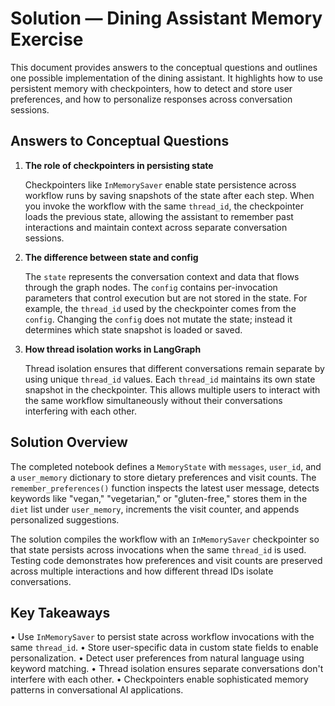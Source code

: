 # Solution — Dining Assistant Memory Exercise

This document provides answers to the conceptual questions and outlines one possible implementation of the dining assistant. It highlights how to use persistent memory with checkpointers, how to detect and store user preferences, and how to personalize responses across conversation sessions.

## Answers to Conceptual Questions

1. **The role of checkpointers in persisting state**

   Checkpointers like `InMemorySaver` enable state persistence across workflow runs by saving snapshots of the state after each step. When you invoke the workflow with the same `thread_id`, the checkpointer loads the previous state, allowing the assistant to remember past interactions and maintain context across separate conversation sessions.

2. **The difference between state and config**

   The `state` represents the conversation context and data that flows through the graph nodes. The `config` contains per-invocation parameters that control execution but are not stored in the state. For example, the `thread_id` used by the checkpointer comes from the `config`. Changing the `config` does not mutate the state; instead it determines which state snapshot is loaded or saved.

3. **How thread isolation works in LangGraph**

   Thread isolation ensures that different conversations remain separate by using unique `thread_id` values. Each `thread_id` maintains its own state snapshot in the checkpointer. This allows multiple users to interact with the same workflow simultaneously without their conversations interfering with each other.

## Solution Overview

The completed notebook defines a `MemoryState` with `messages`, `user_id`, and a `user_memory` dictionary to store dietary preferences and visit counts. The `remember_preferences()` function inspects the latest user message, detects keywords like "vegan," "vegetarian," or "gluten-free," stores them in the `diet` list under `user_memory`, increments the visit counter, and appends personalized suggestions.

The solution compiles the workflow with an `InMemorySaver` checkpointer so that state persists across invocations when the same `thread_id` is used. Testing code demonstrates how preferences and visit counts are preserved across multiple interactions and how different thread IDs isolate conversations.

## Key Takeaways

• Use `InMemorySaver` to persist state across workflow invocations with the same `thread_id`.
• Store user-specific data in custom state fields to enable personalization.
• Detect user preferences from natural language using keyword matching.
• Thread isolation ensures separate conversations don't interfere with each other.
• Checkpointers enable sophisticated memory patterns in conversational AI applications.